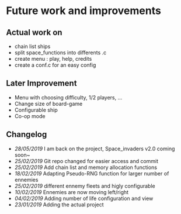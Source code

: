 ﻿# Future work and improvements
## Actual work on

* chain list ships
* split space_functions into differents .c
* create menu : play, help, credits
* create a conf.c for an easy config

## Later Improvement

* Menu with choosing difficulty, 1/2 players, ...
* Change size of board-game
* Configurable ship
* Co-op mode

## Changelog
* *28/05/2019* I am back on the project, Space_invaders v2.0 coming soon~
* *25/02/2019* Git repo changed for easier access and commit
* *25/02/2019* Add chain list and memory allocation functions
* *18/02/2019* Adapting Pseudo-RNG function for larger number of ennemies
* *25/02/2019* different ennemy fleets and higly configurable 
* *10/02/2019* Ennemies are now moving left/right
* *04/02/2019* Adding number of life configuration and view
* *23/01/2019* Adding the actual project

